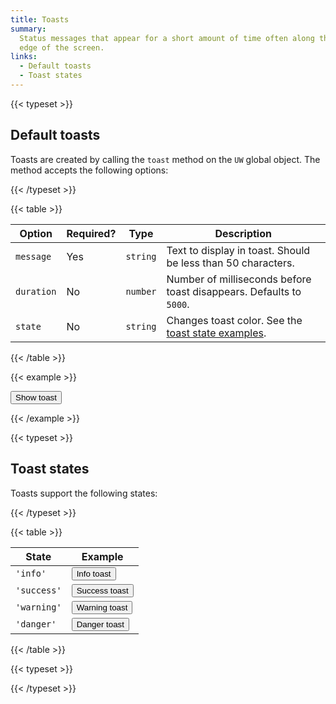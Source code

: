 ```yaml
---
title: Toasts
summary:
  Status messages that appear for a short amount of time often along the bottom
  edge of the screen.
links:
  - Default toasts
  - Toast states
---
```


{{< typeset >}}

## Default toasts

Toasts are created by calling the `toast` method on the `UW` global object. The
method accepts the following options:

{{< /typeset >}}

{{< table >}}

| Option     | Required? | Type     | Description                                                         |
| ---------- | --------- | -------- | ------------------------------------------------------------------- |
| `message`  | Yes       | `string` | Text to display in toast. Should be less than 50 characters.        |
| `duration` | No        | `number` | Number of milliseconds before toast disappears. Defaults to `5000`. |
| `state`    | No        | `string` | Changes toast color. See the [toast state examples](#toast-states). |

{{< /table >}}

{{< example >}}

<button id="toast-1" class="uw-button--filled">Show toast</button>

<script>
  document
    .querySelector('#toast-1')
    .addEventListener('click', function () {
      UW.toast({
        message: `A short toast message`
      });
    }, false);
</script>

{{< /example >}}

{{< typeset >}}

## Toast states

Toasts support the following states:

{{< /typeset >}}

{{< table >}}

| State       | Example                                                                           |
| ----------- | --------------------------------------------------------------------------------- |
| `'info'`    | <button id="toast-state-info" class="uw-button--filled">Info toast</button>       |
| `'success'` | <button id="toast-state-success" class="uw-button--filled">Success toast</button> |
| `'warning'` | <button id="toast-state-warning" class="uw-button--filled">Warning toast</button> |
| `'danger'`  | <button id="toast-state-danger" class="uw-button--filled">Danger toast</button>   |

{{< /table >}}

{{< typeset >}}

<script>
  document
    .querySelector('#toast-state-info')
    .addEventListener('click', function () {
      UW.toast({
        state: 'info',
        message: 'This is an info toast'
      });
    }, false);

  document
    .querySelector('#toast-state-success')
    .addEventListener('click', function () {
      UW.toast({
        state: 'success',
        message: 'This is a success toast'
      });
    }, false);

  document
    .querySelector('#toast-state-warning')
    .addEventListener('click', function () {
      UW.toast({
        state: 'warning',
        message: 'This is a warning toast'
      });
    }, false);

  document
    .querySelector('#toast-state-danger')
    .addEventListener('click', function () {
      UW.toast({
        state: 'danger',
        message: 'This is a danger toast'
      });
    }, false);
</script>

{{< /typeset >}}
